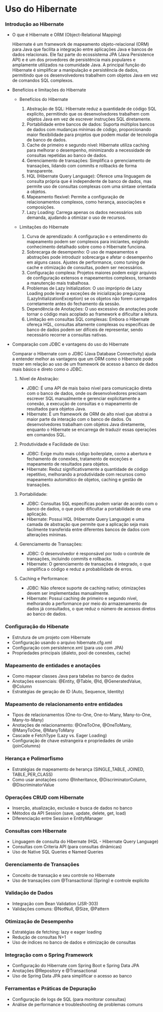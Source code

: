 # Uso do Hibernate

### Introdução ao Hibernate
- O que é Hibernate e ORM (Object-Relational Mapping)
  
  Hibernate é um framework de mapeamento objeto-relacional (ORM) para Java que facilita a integração entre aplicações Java e bancos de dados relacionais. Ele faz parte do ecossistema JPA (Java Persistence API) e é um dos provedores de persistência mais populares e amplamente utilizados na comunidade Java. A principal função do Hibernate é simplificar a manipulação e persistência de dados, permitindo que os desenvolvedores trabalhem com objetos Java em vez de comandos SQL complexos.
  
- Benefícios e limitações do Hibernate
  * Benefícios do Hibernate
    1. Abstração de SQL: Hibernate reduz a quantidade de código SQL explícito, permitindo que os desenvolvedores trabalhem com objetos Java em vez de escrever instruções SQL diretamente.
    2. Portabilidade entre bancos de dados: Suporta múltiplos bancos de dados com mudanças mínimas de código, proporcionando maior flexibilidade para projetos que podem mudar de tecnologia de banco de dados.
    3. Cache de primeiro e segundo nível: Hibernate utiliza caching para melhorar o desempenho, minimizando a necessidade de consultas repetidas ao banco de dados.
    4. Gerenciamento de transações: Simplifica o gerenciamento de transações, lidando com commits e rollbacks de forma transparente.
    5. HQL (Hibernate Query Language): Oferece uma linguagem de consulta própria que é independente de banco de dados, mas permite uso de consultas complexas com uma sintaxe orientada a objetos.
    6. Mapeamento flexível: Permite a configuração de relacionamentos complexos, como herança, associações e composições.
    7. Lazy Loading: Carrega apenas os dados necessários sob demanda, ajudando a otimizar o uso de recursos.

  * Limitações do Hibernate
    1. Curva de aprendizado: A configuração e o entendimento do mapeamento podem ser complexos para iniciantes, exigindo conhecimento detalhado sobre como o Hibernate funciona.
    2. Sobrecarga de desempenho: O uso de mapeamentos e abstrações pode introduzir sobrecarga e afetar o desempenho em alguns casos. Ajustes de performance, como tuning de cache e otimização de consultas, podem ser necessários.
    3. Configuração complexa: Projetos maiores podem exigir arquivos de configuração extensos e mapeamentos complexos, tornando a manutenção mais trabalhosa.
    4. Problemas de Lazy Initialization: O uso impróprio de Lazy Loading pode levar a exceções de inicialização preguiçosa (LazyInitializationException) se os objetos não forem carregados corretamente antes do fechamento da sessão.
    5. Dependência de Anotações: O uso excessivo de anotações pode tornar o código mais acoplado ao framework e dificultar a leitura.
    6. Limitação em consultas SQL complexas: Embora o Hibernate ofereça HQL, consultas altamente complexas ou específicas de banco de dados podem ser difíceis de representar, sendo necessário recorrer a consultas nativas.
    
- Comparação com JDBC e vantagens do uso do Hibernate

  Comparar o Hibernate com o JDBC (Java Database Connectivity) ajuda a entender melhor as vantagens que um ORM como o Hibernate pode trazer em relação ao uso de um framework de acesso a banco de dados mais básico e direto como o JDBC.

  1. Nível de Abstração:
 
     * JDBC: É uma API de mais baixo nível para comunicação direta com o banco de dados, onde os desenvolvedores precisam escrever SQL manualmente e gerenciar explicitamente a conexão, a execução de consultas e o mapeamento de resultados para objetos Java.
     * Hibernate: É um framework de ORM de alto nível que abstrai a maior parte da interação com o banco de dados. Os desenvolvedores trabalham com objetos Java diretamente, enquanto o Hibernate se encarrega de traduzir essas operações em comandos SQL.
    
  2. Produtividade e Facilidade de Uso:
 
     * JDBC: Exige muito mais código boilerplate, como a abertura e fechamento de conexões, tratamento de exceções e mapeamento de resultados para objetos.
     * Hibernate: Reduz significativamente a quantidade de código repetitivo, melhorando a produtividade com recursos como mapeamento automático de objetos, caching e gestão de transações.
    
  3. Portabilidade:
 
     * JDBC: Consultas SQL específicas podem variar de acordo com o banco de dados, o que pode dificultar a portabilidade de uma aplicação.
     * Hibernate: Possui HQL (Hibernate Query Language) e uma camada de abstração que permite que a aplicação seja mais facilmente transferida entre diferentes bancos de dados com alterações mínimas.
    
  4. Gerenciamento de Transações:
 
     * JDBC: O desenvolvedor é responsável por todo o controle de transações, incluindo commits e rollbacks.
     * Hibernate: O gerenciamento de transações é integrado, o que simplifica o código e reduz a probabilidade de erros.
    
  5. Caching e Performance:
 
     * JDBC: Não oferece suporte de caching nativo; otimizações devem ser implementadas manualmente.
     * Hibernate: Possui caching de primeiro e segundo nível, melhorando a performance por meio do armazenamento de dados já consultados, o que reduz o número de acessos diretos ao banco de dados.
  
### Configuração do Hibenate
- Estrutura de um projeto com Hibernate
- Configuração usando o arquivo hibernate.cfg.xml
- Configuração com persistence.xml (para uso com JPA)
- Propriedades principais (dialeto, pool de conexões, cache)
  
### Mapeamento de entidades e anotações
- Como mapear classes Java para tabelas no banco de dados
- Anotações essenciais: @Entity, @Table, @Id, @GeneratedValue, @Column
- Estratégias de geração de ID (Auto, Sequence, Identity)
  
### Mapeamento de relacionamento entre entidades
- Tipos de relacionamentos (One-to-One, One-to-Many, Many-to-One, Many-to-Many)
- Anotações de relacionamento: @OneToOne, @OneToMany, @ManyToOne, @ManyToMany
- Cascade e FetchType (Lazy vs. Eager Loading)
- Configuração de chave estrangeira e propriedades de união (joinColumns)

### Herança e Polimorfismo
- Estratégias de mapeamento de herança (SINGLE_TABLE, JOINED, TABLE_PER_CLASS)
- Como usar anotações como @Inheritance, @DiscriminatorColumn, @DiscriminatorValue

### Operações CRUD com Hibernate
- Inserção, atualização, exclusão e busca de dados no banco
- Métodos da API Session (save, update, delete, get, load)
- Diferenciação entre Session e EntityManager
  
### Consultas com Hibernate
- Linguagem de consulta do Hibernate (HQL - Hibernate Query Language)
- Consultas com Criteria API (para consultas dinâmicas)
- Uso de Native SQL Queries e Named Queries

### Gerenciamento de Transações
- Conceito de transação e seu controle no Hibernate
- Uso de transações com @Transactional (Spring) e controle explícito
  
### Validação de Dados
- Integração com Bean Validation (JSR-303)
- Validações comuns: @NotNull, @Size, @Pattern
    
### Otimização de Desempenho
- Estratégias de fetching: lazy e eager loading
- Redução de consultas N+1
- Uso de índices no banco de dados e otimização de consultas
    
### Integração com o Spring Framework
- Configuração do Hibernate com Spring Boot e Spring Data JPA
- Anotações @Repository e @Transactional
- Uso de Spring Data JPA para simplificar o acesso ao banco
  
###  Ferramentas e Práticas de Depuração
- Configuração de logs de SQL (para monitorar consultas)
- Análise de performance e troubleshooting de problemas comuns



